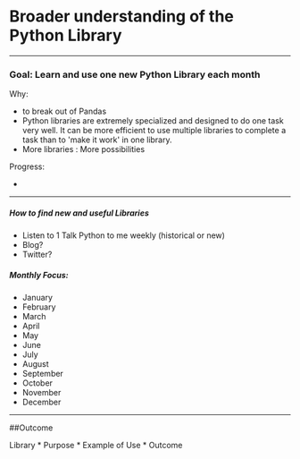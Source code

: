 # Broader understanding of the Python Library

----------

### Goal: Learn and use one new Python Library each month

Why:
 
* to break out of Pandas
* Python libraries are extremely specialized and designed to do one task very well.  It can be more efficient to use multiple libraries to complete a task than to 'make it work' in one library.
* More libraries : More possibilities  

Progress:

* 

----------

##### How to find new and useful Libraries 

*  Listen to 1 Talk Python to me weekly (historical or new)
* Blog?
* Twitter?

##### Monthly Focus:

* January
* February
* March
* April
* May
* June
* July
* August
* September
* October
* November
* December

---

##Outcome 

Library * Purpose * Example of Use * Outcome